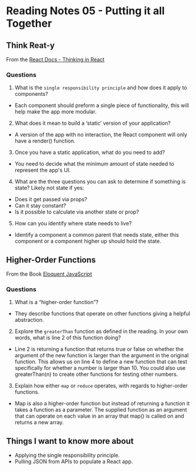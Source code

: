 # Reading Notes 05 - Putting it all Together

## Think Reat-y

From the [React Docs - Thinking in React](https://reactjs.org/docs/thinking-in-react.html)

### Questions

1. What is the `single responsibility principle` and how does it apply to components?
  - Each component should preform a single piece of functionality, this will help make the app more modular.
2. What does it mean to build a ‘static’ version of your application?
  - A version of the app with no interaction, the React component will only have a render() function.
3. Once you have a static application, what do you need to add?
  - You need to decide what the minimum amount of state needed to represent the app's UI.
4. What are the three questions you can ask to determine if something is state? Likely not state if yes:
  - Does it get passed via props?
  - Can it stay constant? 
  - Is it possible to calculate via another state or prop?
5. How can you identify where state needs to live?
  - Identify a component a common parent that needs state, either this component or a component higher up should hold the state.

## Higher-Order Functions

From the Book [Eloquent JavaScript](https://eloquentjavascript.net/05_higher_order.html#h_xxCc98lOBK)

### Questions

1. What is a “higher-order function”?
  - They describe functions that operate on other functions giving a helpful abstraction.
2. Explore the `greaterThan` function as defined in the reading. In your own words, what is line 2 of this function doing?
  - Line 2 is returning a function that returns true or false on whether the argument of the new function is larger than the argument in the original function. This allows us on line 4 to define a new function that can test specifically for whether a number is larger than 10. You could also use greaterThan(n) to create other functions for testing other numbers.
3. Explain how either `map` or `reduce` operates, with regards to higher-order functions.
  - Map is also a higher-order function but instead of returning a function it takes a function as a parameter. The supplied function as an argument that can operate on each value in an array that map() is called on and returns a new array.

## Things I want to know more about

- Applying the single responsibility principle.
- Pulling JSON from APIs to populate a React app.


